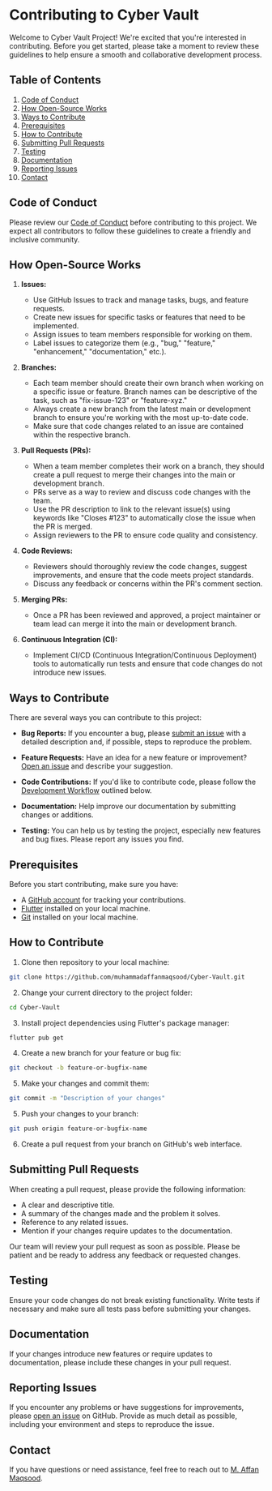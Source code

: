 # Contributing to Cyber Vault 

Welcome to Cyber Vault Project! We're excited that you're interested in contributing. Before you get started, please take a moment to review these guidelines to help ensure a smooth and collaborative development process.

## Table of Contents

1. [Code of Conduct](#code-of-conduct)
2. [How Open-Source Works](#how-open-source-works)
3. [Ways to Contribute](#ways-to-contribute)
4. [Prerequisites](#prerequisites)
5. [How to Contribute](#how-to-contribute)
6. [Submitting Pull Requests](#submitting-pull-requests)
7. [Testing](#testing)
8. [Documentation](#documentation)
9. [Reporting Issues](#reporting-issues)
10. [Contact](#contact)

## Code of Conduct

Please review our [Code of Conduct](CODE_OF_CONDUCT.md) before contributing to this project. We expect all contributors to follow these guidelines to create a friendly and inclusive community.

## How Open-Source Works
1. **Issues:**
   - Use GitHub Issues to track and manage tasks, bugs, and feature requests.
   - Create new issues for specific tasks or features that need to be implemented.
   - Assign issues to team members responsible for working on them.
   - Label issues to categorize them (e.g., "bug," "feature," "enhancement," "documentation," etc.).

2. **Branches:**
   - Each team member should create their own branch when working on a specific issue or feature. Branch names can be descriptive of the task, such as "fix-issue-123" or "feature-xyz."
   - Always create a new branch from the latest main or development branch to ensure you're working with the most up-to-date code.
   - Make sure that code changes related to an issue are contained within the respective branch.

3. **Pull Requests (PRs):**
   - When a team member completes their work on a branch, they should create a pull request to merge their changes into the main or development branch.
   - PRs serve as a way to review and discuss code changes with the team.
   - Use the PR description to link to the relevant issue(s) using keywords like "Closes #123" to automatically close the issue when the PR is merged.
   - Assign reviewers to the PR to ensure code quality and consistency.

4. **Code Reviews:**
   - Reviewers should thoroughly review the code changes, suggest improvements, and ensure that the code meets project standards.
   - Discuss any feedback or concerns within the PR's comment section.

5. **Merging PRs:**
   - Once a PR has been reviewed and approved, a project maintainer or team lead can merge it into the main or development branch.

6. **Continuous Integration (CI):**
   - Implement CI/CD (Continuous Integration/Continuous Deployment) tools to automatically run tests and ensure that code changes do not introduce new issues.



## Ways to Contribute

There are several ways you can contribute to this project:

- **Bug Reports:** If you encounter a bug, please [submit an issue](#reporting-issues) with a detailed description and, if possible, steps to reproduce the problem.
  
- **Feature Requests:** Have an idea for a new feature or improvement? [Open an issue](#reporting-issues) and describe your suggestion.

- **Code Contributions:** If you'd like to contribute code, please follow the [Development Workflow](#development-workflow) outlined below.

- **Documentation:** Help improve our documentation by submitting changes or additions.

- **Testing:** You can help us by testing the project, especially new features and bug fixes. Please report any issues you find.

## Prerequisites

Before you start contributing, make sure you have:

- A [GitHub account](https://github.com/signup) for tracking your contributions.
- [Flutter](https://flutter.dev/docs/get-started/install) installed on your local machine.
- [Git](https://git-scm.com/) installed on your local machine.

## How to Contribute
1. Clone then repository to your local machine:

```bash
git clone https://github.com/muhammadaffanmaqsood/Cyber-Vault.git
```

 2. Change your current directory to the project folder:

 ```bash
 cd Cyber-Vault
 ```

3. Install project dependencies using Flutter's package manager:

 ```bash
 flutter pub get
 ```
   
4. Create a new branch for your feature or bug fix:

```bash
git checkout -b feature-or-bugfix-name
```

5. Make your changes and commit them:

```bash
git commit -m "Description of your changes"
```

5. Push your changes to your branch:

```bash
git push origin feature-or-bugfix-name
```

6. Create a pull request from your branch on GitHub's web interface.

## Submitting Pull Requests

When creating a pull request, please provide the following information:

- A clear and descriptive title.
- A summary of the changes made and the problem it solves.
- Reference to any related issues.
- Mention if your changes require updates to the documentation.

Our team will review your pull request as soon as possible. Please be patient and be ready to address any feedback or requested changes.


## Testing

Ensure your code changes do not break existing functionality. Write tests if necessary and make sure all tests pass before submitting your changes.

## Documentation

If your changes introduce new features or require updates to documentation, please include these changes in your pull request.

## Reporting Issues

If you encounter any problems or have suggestions for improvements, please [open an issue](../../issues) on GitHub. Provide as much detail as possible, including your environment and steps to reproduce the issue.

## Contact

If you have questions or need assistance, feel free to reach out to [M. Affan Maqsood](mailto:muhammadaffanmaqsood@gmail.com).

